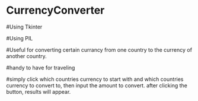 # CurrencyConverter
#Using Tkinter

#Using PIL

#Useful for converting certain currancy from one country to the currency of another country.

#handy to have for traveling

#simply click which countries currency to start with and which countries currency to convert to, then input the amount to convert. after clicking the button, results will appear. 
